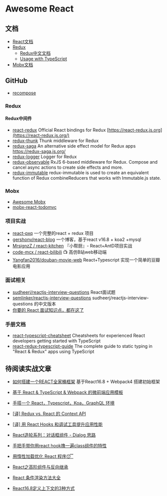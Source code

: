 # Awesome React

## 文档

- [React文档](https://zh-hans.reactjs.org/docs/getting-started.html)
- [Redux](https://redux.js.org/)
  - [Redux中文文档](https://www.redux.org.cn/)
  - [Usage with TypeScript](<https://redux.js.org/recipes/usage-with-typescript#type-checking-reducers>)
- [Mobx文档](https://cn.mobx.js.org/)

## GitHub

- [recompose](<https://github.com/acdlite/recompose>)

### Redux

#### Redux中间件

- [react-redux](<https://github.com/reduxjs/react-redux>) Official React bindings for Redux [https://react-redux.js.org](https://react-redux.js.org/)
- [redux-thunk](<https://github.com/reduxjs/redux-thunk>) Thunk middleware for Redux
- [redux-saga](<https://github.com/redux-saga/redux-saga>) An alternative side effect model for Redux apps <https://redux-saga.js.org/>
- [redux-logger](<https://github.com/LogRocket/redux-logger>) Logger for Redux
- [redux-observable](https://github.com/redux-observable/redux-observable) RxJS 6-based middleware for Redux. Compose and cancel async actions to create side effects and more.
- [redux-immutable](https://github.com/gajus/redux-immutable) redux-immutable is used to create an equivalent function of Redux combineReducers that works with Immutable.js state.


### Mobx

- [Awesome Mobx](https://github.com/mobxjs/awesome-mobx)
- [mobx-react-todomvc](https://github.com/mobxjs/mobx-react-todomvc)

### 项目实战
- [react-pxq](https://github.com/bailicangdu/react-pxq) 一个完整的react + redux 项目
- [gershonv/react-blog](https://github.com/gershonv/react-blog) 一个博客，基于react v16.8 + koa2 +mysql
- [MrsignzZ / react-kitchen](https://github.com/MrsignzZ/react-kitchen/) 『小帮厨』- React+AntD项目实战
- [code-mcx / react-bilibili](https://github.com/code-mcx/react-bilibili/) 📺 高仿B站web移动端
- [Yangfan2016/douban-movie-web](<https://github.com/Yangfan2016/douban-movie-web>) React+Typescript 实现一个简单的豆瓣电影应用

### 面试相关

- [sudheerj/reactjs-interview-questions](https://github.com/sudheerj/reactjs-interview-questions) React面试题
- [semlinker/reactjs-interview-questions](https://github.com/semlinker/reactjs-interview-questions) sudheerj/reactjs-interview-questions 的中文版本
- [你要的 React 面试知识点，都在这了](<https://juejin.im/post/5cf0733de51d4510803ce34e>)

### 手册文档

- [react-typescript-cheatsheet](<https://github.com/sw-yx/react-typescript-cheatsheet#function-components>) Cheatsheets for experienced React developers getting started with TypeScript
- [react-redux-typescript-guide](https://github.com/piotrwitek/react-redux-typescript-guide/) The complete guide to static typing in "React & Redux" apps using TypeScript

## 待阅读实战文章

- [如何搭建一个REACT全家桶框架](https://juejin.im/post/5c9d88ea6fb9a070c6189d69#heading-32) 基于React16.8 + Webpack4 搭建初始框架
- [基于 React & TypeScript & Webpack 的微前端应用模板](https://juejin.im/post/5c4f265e6fb9a049a97a199d)
- [手搭一个 React，Typescript，Koa，GraphQL 环境](<https://juejin.im/post/5ceddb8c6fb9a07ef201029e>)
- [[译] Redux vs. React 的 Context API](<https://juejin.im/post/5cee43ad518825526b294a32>)
- [[译] 用 React Hooks 和调试工具提升应用性能](<https://juejin.im/post/5ce974d76fb9a07f0420250e>)
- [React造轮系列：对话框组件 - Dialog 思路](<https://juejin.im/post/5cea293ef265da1bc07e15cc>)
- [手把手带你用react hook撸一遍class组件的特性](<https://juejin.im/post/5cecc3f76fb9a07eef69ec93>)
- [用惰性加载优化 React 程序😴](<https://juejin.im/post/5ceba6ffe51d45775b419b4e>)
- [React之高阶组件与反向继承](<https://juejin.im/post/5ce126eaf265da1bb564c8a5>)
- [React 条件渲染方法大全](<https://juejin.im/post/5cef45dff265da1bc552473b>)

- [React16.8定义上下文的3种方式](<https://juejin.im/post/5ce7add2f265da1bd6057ea4>)

